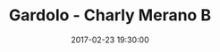 ---
title: Gardolo - Charly Merano B
date: 2017-02-23 19:30:00
squadra-a: Bc Gardolo
punteggio-a: 68
squadra-b: Charly Merano B
punteggio-b: 66
partite/squadra: under-18-16-17
luogo: Centro Sportivo Trento Nord
categoria: under 18
---